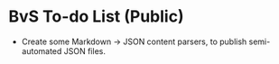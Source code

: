 # BvS To-do List (Public)

- Create some Markdown -> JSON content parsers, to publish semi-automated JSON files.
